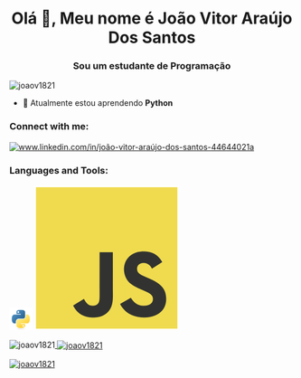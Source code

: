 <h1 align="center">Olá 👋, Meu nome é João Vitor Araújo Dos Santos</h1>
<h3 align="center">Sou um estudante de Programação</h3>

<p align="left"> <img src="https://komarev.com/ghpvc/?username=joaov1821&label=Profile%20views&color=0e75b6&style=flat" alt="joaov1821" /> </p>

- 🌱 Atualmente estou aprendendo **Python**

<h3 align="left">Connect with me:</h3>
<p align="left">
<a href="https://www.linkedin.com/in/joão-vitor-araújo-dos-santos-44644021a" target="blank"><img align="center" src="https://raw.githubusercontent.com/rahuldkjain/github-profile-readme-generator/master/src/images/icons/Social/linked-in-alt.svg" alt="www.linkedin.com/in/joão-vitor-araújo-dos-santos-44644021a" height="30" width="40" /></a>
</p>

<h3 align="left">Languages and Tools:</h3>
<p align="left"> <a href="https://www.python.org" target="_blank"> <img src="https://raw.githubusercontent.com/devicons/devicon/master/icons/python/python-original.svg" alt="python" width="40" height="40"/></a> <a href="https://www.javascript.com" target="_blank"> <img src="https://raw.githubusercontent.com/devicons/devicon/master/icons/javascript/javascript-original.svg" </a></p>

<p><img align="left" src="https://github-readme-stats.vercel.app/api/top-langs?username=joaov1821&show_icons=true&theme=dracula&locale=en&layout=compact" alt="joaov1821" /></p>

<p>&nbsp;<img align="center" src="https://github-readme-stats.vercel.app/api?username=joaov1821&show_icons=true&theme=dracula&locale=en" alt="joaov1821" /></p>

<p><img align="center" src="https://github-readme-streak-stats.herokuapp.com/?user=joaov1821&theme=dracula" alt="joaov1821"/></p>
